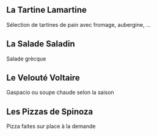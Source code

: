 ## La Tartine Lamartine

Sélection de tartines de pain avec fromage, aubergine, ...

## La Salade Saladin

Salade grècque

## Le Velouté Voltaire

Gaspacio ou soupe chaude selon la saison

## Les Pizzas de Spinoza

Pizza faites sur place à la demande
